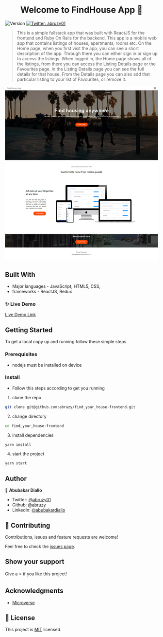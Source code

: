 <h1 align="center">Welcome to FindHouse App 👋</h1>
<p>
  <img alt="Version" src="https://img.shields.io/badge/version-0.1.0-blue.svg?cacheSeconds=2592000" />
  <a href="https://twitter.com/abruzy01" target="_blank">
    <img alt="Twitter: abruzy01" src="https://img.shields.io/twitter/follow/abruzy01.svg?style=social" />
  </a>
</p>

> This is a simple fullstack app that was built with ReactJS for the frontend and Ruby On Rails for the backend. This app is a mobile web app that contains listings of houses, apartments, rooms etc. On the Home page, when you first visit the app, you can see a short description of the app. Through there you can either sign in or sign up to access the listings. When logged in, the Home page shows all of the listings, from there you can access the Listing Details page or the Favourites page. In the Listing Details page you can see the full details for that house. From the Details page you can also add that particular listing to your list of Favourites, or remove it.

![FindHouse  App](./FindHouse.png)

## Built With

- Major languages - JavaScript, HTML5, CSS,
- frameworks - ReactJS, Redux

### ✨ Live Demo

[Live Demo Link](https://findhouse-app.herokuapp.com)

## Getting Started

To get a local copy up and running follow these simple steps.

### Prerequisites

- nodejs must be installed on device

### Install

- Follow this steps according to get you running

1. clone the repo

```sh
git clone git@github.com:abruzy/find_your_house-frontend.git
```
2. change directory 
```sh
cd find_your_house-frontend
```

3. install dependencies

```sh
yarn install
```

4. start the project

```sh
yarn start
```

## Author

👤 **Abubakar Diallo**

* Twitter: [@abruzy01](https://twitter.com/abruzy01)
* Github: [@abruzy](https://github.com/abruzy)
* LinkedIn: [@abubakardiallo](https://linkedin.com/in/abubakardiallo)

## 🤝 Contributing

Contributions, issues and feature requests are welcome!

Feel free to check the [issues page](https://github.com/abruzy/react-bookstore/issues).

## Show your support

Give a ⭐️ if you like this project!

## Acknowledgments

- [Microverse](https://www.microverse.org/)

## 📝 License

This project is [MIT](lic.url) licensed.